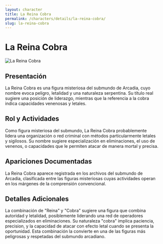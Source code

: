 ```yaml
---
layout: character
title: La Reina Cobra
permalink: /characters/details/la-reina-cobra/
slug: la-reina-cobra
---
```


# La Reina Cobra

<div class="character-photo">
  <img src="{{ site.baseurl }}/assets/img/characters/La Reina Cobra.png" alt="La Reina Cobra" />
</div>

## Presentación
La Reina Cobra es una figura misteriosa del submundo de Arcadia, cuyo nombre evoca peligro, letalidad y una naturaleza serpentina. Su título real sugiere una posición de liderazgo, mientras que la referencia a la cobra indica capacidades venenosas y letales.

## Rol y Actividades
Como figura misteriosa del submundo, La Reina Cobra probablemente lidera una organización o red criminal con métodos particularmente letales y sigilosos. Su nombre sugiere especialización en eliminaciones, el uso de venenos, o capacidades que le permiten atacar de manera mortal y precisa.

## Apariciones Documentadas
La Reina Cobra aparece registrada en los archivos del submundo de Arcadia, clasificada entre las figuras misteriosas cuyas actividades operan en los márgenes de la comprensión convencional.

## Detalles Adicionales
La combinación de "Reina" y "Cobra" sugiere una figura que combina autoridad y letalidad, posiblemente liderando una red de operadores especializados en eliminaciones. Su naturaleza "cobra" implica paciencia, precision, y la capacidad de atacar con efecto letal cuando se presenta la oportunidad. Esta combinación la convierte en una de las figuras más peligrosas y respetadas del submundo arcadiano.
